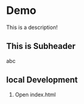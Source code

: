 # Demo


This is a description!

## This is Subheader

abc

## local Development

1. Open index.html